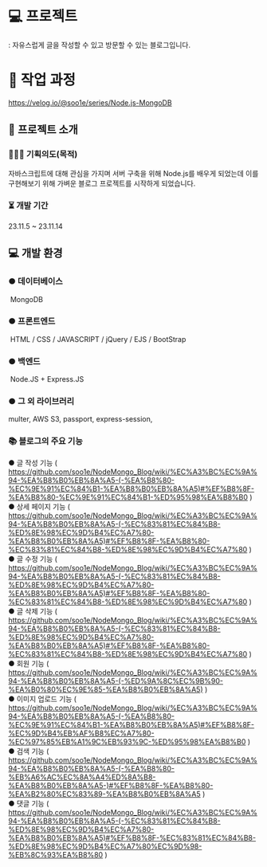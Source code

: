 # 💻 프로젝트
: 자유스럽게 글을 작성할 수 있고 방문할 수 있는 블로그입니다.

# 📂 작업 과정
https://velog.io/@soo1e/series/Node.js-MongoDB



## 🤔 프로젝트 소개
### 🧑‍🤝‍🧑 기획의도(목적)
자바스크립트에 대해 관심을 가지며 서버 구축을 위해 Node.js를 배우게 되었는데 이를 구현해보기 위해 가벼운 블로그 프로젝트를 시작하게 되었습니다.

### ⏳ 개발 기간
23.11.5 ~ 23.11.14

## 💻 개발 환경
### ● 데이터베이스
 MongoDB
### ● 프론트엔드
 HTML / CSS / JAVASCRIPT / jQuery / EJS / BootStrap
### ● 백엔드
 Node.JS + Express.JS
### ● 그 외 라이브러리
multer, AWS S3, passport, express-session, 

### 📚 블로그의 주요 기능
● 글 작성 기능 ( https://github.com/soo1e/NodeMongo_Blog/wiki/%EC%A3%BC%EC%9A%94-%EA%B8%B0%EB%8A%A5-(-%EA%B8%80-%EC%9E%91%EC%84%B1-%EA%B8%B0%EB%8A%A5)#%EF%B8%8F-%EA%B8%80-%EC%9E%91%EC%84%B1-%ED%95%98%EA%B8%B0 )  
● 상세 페이지 기능 ( https://github.com/soo1e/NodeMongo_Blog/wiki/%EC%A3%BC%EC%9A%94-%EA%B8%B0%EB%8A%A5-(-%EC%83%81%EC%84%B8-%ED%8E%98%EC%9D%B4%EC%A7%80-%EA%B8%B0%EB%8A%A5)#%EF%B8%8F-%EA%B8%80-%EC%83%81%EC%84%B8-%ED%8E%98%EC%9D%B4%EC%A7%80 )  
● 글 수정 기능 ( https://github.com/soo1e/NodeMongo_Blog/wiki/%EC%A3%BC%EC%9A%94-%EA%B8%B0%EB%8A%A5-(-%EC%83%81%EC%84%B8-%ED%8E%98%EC%9D%B4%EC%A7%80-%EA%B8%B0%EB%8A%A5)#%EF%B8%8F-%EA%B8%80-%EC%83%81%EC%84%B8-%ED%8E%98%EC%9D%B4%EC%A7%80 )  
● 글 삭제 기능 ( https://github.com/soo1e/NodeMongo_Blog/wiki/%EC%A3%BC%EC%9A%94-%EA%B8%B0%EB%8A%A5-(-%EC%83%81%EC%84%B8-%ED%8E%98%EC%9D%B4%EC%A7%80-%EA%B8%B0%EB%8A%A5)#%EF%B8%8F-%EA%B8%80-%EC%83%81%EC%84%B8-%ED%8E%98%EC%9D%B4%EC%A7%80 )  
● 회원 기능 ( https://github.com/soo1e/NodeMongo_Blog/wiki/%EC%A3%BC%EC%9A%94-%EA%B8%B0%EB%8A%A5-(-%ED%9A%8C%EC%9B%90-%EA%B0%80%EC%9E%85-%EA%B8%B0%EB%8A%A5) )  
● 이미지 업로드 기능 ( https://github.com/soo1e/NodeMongo_Blog/wiki/%EC%A3%BC%EC%9A%94-%EA%B8%B0%EB%8A%A5-(-%EA%B8%80-%EC%9E%91%EC%84%B1-%EA%B8%B0%EB%8A%A5)#%EF%B8%8F-%EC%9D%B4%EB%AF%B8%EC%A7%80-%EC%97%85%EB%A1%9C%EB%93%9C-%ED%95%98%EA%B8%B0 )  
● 검색 기능  ( https://github.com/soo1e/NodeMongo_Blog/wiki/%EC%A3%BC%EC%9A%94-%EA%B8%B0%EB%8A%A5-(-%EA%B8%80-%EB%A6%AC%EC%8A%A4%ED%8A%B8-%EA%B8%B0%EB%8A%A5-)#%EF%B8%8F-%EA%B8%80-%EA%B2%80%EC%83%89-%EA%B8%B0%EB%8A%A5 )  
● 댓글 기능 ( https://github.com/soo1e/NodeMongo_Blog/wiki/%EC%A3%BC%EC%9A%94-%EA%B8%B0%EB%8A%A5-(-%EC%83%81%EC%84%B8-%ED%8E%98%EC%9D%B4%EC%A7%80-%EA%B8%B0%EB%8A%A5)#%EF%B8%8F-%EC%83%81%EC%84%B8-%ED%8E%98%EC%9D%B4%EC%A7%80%EC%9D%98-%EB%8C%93%EA%B8%80 )  

